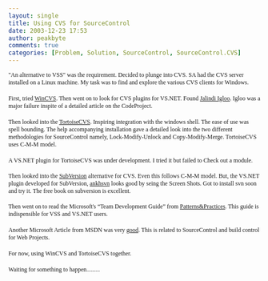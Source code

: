```yaml
---
layout: single
title: Using CVS for SourceControl
date: 2003-12-23 17:53
author: peakbyte
comments: true
categories: [Problem, Solution, SourceControl, SourceControl.CVS]
---
```

<span style="font-family:trebuchet ms;font-size:85%;">"An alternative to VSS" was the requirement. Decided to plunge into CVS. SA had the CVS server installed on a Linux machine. My task was to find and explore the various CVS clients for Windows.
<br /></span>
<br /><span style="font-family:trebuchet ms;font-size:85%;">First, tried </span><a href="http://www.cvshome.org/"><span style="font-family:trebuchet ms;font-size:85%;">WinCVS</span></a><span style="font-family:trebuchet ms;font-size:85%;">. Then went on to look for CVS plugins for VS.NET. Found </span><a href="http://dotnetjunkies.com/WebLog/mani.net/admin/www.jalindi.com/igloo/"><span style="font-family:trebuchet ms;font-size:85%;">Jalindi Igloo</span></a><span style="font-family:trebuchet ms;font-size:85%;">. Igloo was a major failure inspite of a detailed article on the CodeProject.
<br /></span>
<br /><span style="font-family:trebuchet ms;font-size:85%;">Then looked into the </span><a href="http://www.tortoisecvs.org/"><span style="font-family:trebuchet ms;font-size:85%;">TortoiseCVS</span></a><span style="font-family:trebuchet ms;font-size:85%;">. Inspiring integration with the windows shell. The ease of use was spell bounding. The help accompanying installation gave a detailed look into the two different methodologies for SourceControl namely, Lock-Modify-Unlock and Copy-Modify-Merge. TortoiseCVS uses C-M-M model.
<br /></span>
<br /><span style="font-family:trebuchet ms;font-size:85%;">A VS.NET plugin for TortoiseCVS was under development. I tried it but failed to Check out a module.</span>
<br /><span style="font-family:trebuchet ms;">
<br /><span style="font-size:85%;">Then looked into the </span></span><a href="http://subversion.tigris.org/"><span style="font-family:trebuchet ms;font-size:85%;">SubVersion</span></a><span style="font-family:trebuchet ms;font-size:85%;"> alternative for CVS. Even this follows C-M-M model. But, the VS.NET plugin developed for SubVersion, </span><a href="http://ankhsvn.tigris.org/"><span style="font-family:trebuchet ms;font-size:85%;">ankhsvn</span></a><span style="font-family:trebuchet ms;font-size:85%;"> looks good by seing the Screen Shots. Got to install svn soon and try it. The free book on subversion is excellent.</span>
<br /></span><span style="font-family:trebuchet ms;">
<br /><span style="font-size:85%;">Then went on to read the Microsoft's “Team Development Guide” from </span></span><a href="http://www.microsoft.com/patterns"><span style="font-family:trebuchet ms;font-size:85%;">Patterns&amp;Practices</span></a><span style="font-family:trebuchet ms;font-size:85%;">. This guide is indispensible for VSS and VS.NET users.
<br /></span>
<br /></span><span style="font-family:trebuchet ms;font-size:85%;">Another Microsoft Article from MSDN was very </span><a href="http://msdn.microsoft.com/library/default.asp?url=/library/en-us/dv_vstechart/html/vetchWebProjectsSourceControlIntegrationInVisualStudioNET.asp"><span style="font-family:trebuchet ms;font-size:85%;">good</span></a><span style="font-family:trebuchet ms;font-size:85%;">. This is related to SourceControl and build control for Web Projects.
<br /></span>
<br /><span style="font-family:trebuchet ms;font-size:85%;">For now, using WinCVS and TortoiseCVS together.
<br /></span>
<br /><span style="font-family:trebuchet ms;font-size:85%;">Waiting for something to happen.........</span>
<br />
